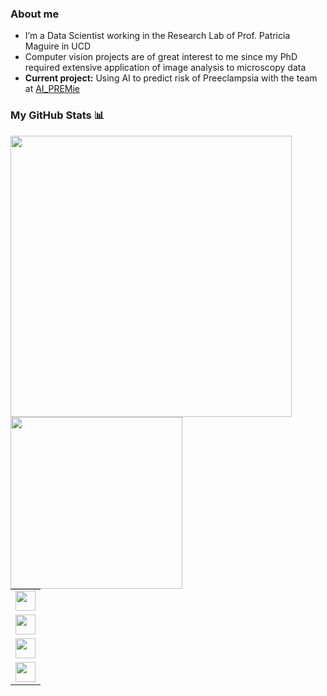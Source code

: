<h3>About me</h3>
<ul>
  <li>I’m a Data Scientist working in the Research Lab of Prof. Patricia Maguire in UCD</li>
  <li>Computer vision projects are of great interest to me since my PhD required extensive application of image analysis to microscopy data</li>
  <li><strong>Current project:</strong> Using AI to predict risk of Preeclampsia with the team at <a href="https://aipremie.com/people/">AI_PREMie</a></li>
</ul>
<h3>My GitHub Stats 📊</h3>
<a href="https://github.com/anuraghazra/github-readme-stats">
  <img align="left" width="450px" src="https://github-readme-stats.vercel.app/api?username=kynnemall&count_private=true&show_icons=true&theme=radical">
</a>
<a href="https://github.com/anuraghazra/convoychat">
  <img align="left" width="275px" src="https://github-readme-stats.vercel.app/api/top-langs/?username=kynnemall">
</a>
<table>
  <tr>
    <td>
      <a href="https://scholar.google.com/citations?user=3VizoREAAAAJ&hl=en&oi=ao">
        <img align="center" height="32px" src="https://cdn.jsdelivr.net/npm/simple-icons@3.13.0/icons/googlescholar.svg">
      </a>
    </td>
  </tr>
  <tr>
    <td>  
      <a href= "https://www.researchgate.net/profile/Martin-Kenny">
        <img align="center" height="32px" src="https://cdn.jsdelivr.net/npm/simple-icons@3.13.0/icons/researchgate.svg">
      </a>
    </td>
  <tr>
    <td>
      <a href="https://twitter.com/martinplatelet">
        <img align="center" height="32px" src="https://cdn.jsdelivr.net/npm/simple-icons@v3/icons/twitter.svg">
      </a>
    </td>
  </tr>
  <tr>
    <td>
      <a href= "https://www.linkedin.com/in/martin-kenny-3ab42853/">
        <img align="center" height="32px" src="https://cdn.jsdelivr.net/npm/simple-icons@v3/icons/linkedin.svg">
      </a>
    </td>
  </tr>
</table>
